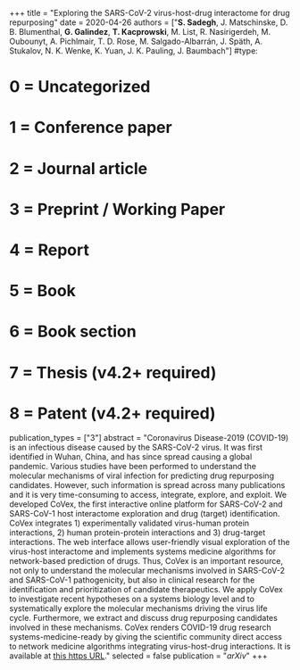 +++
title = "Exploring the SARS-CoV-2 virus-host-drug interactome for drug repurposing"
date = 2020-04-26
authors = ["**S. Sadegh**, J. Matschinske, D. B. Blumenthal, **G. Galindez**, **T. Kacprowski**, M. List, R. Nasirigerdeh, M. Oubounyt, A. Pichlmair, T. D. Rose, M. Salgado-Albarrán, J. Späth, A. Stukalov, N. K. Wenke, K. Yuan, J. K. Pauling, J. Baumbach"]
#type:
#    0 = Uncategorized
#    1 = Conference paper
#    2 = Journal article
#    3 = Preprint / Working Paper
#    4 = Report
#    5 = Book
#    6 = Book section
#    7 = Thesis (v4.2+ required)
#    8 = Patent (v4.2+ required)
publication_types = ["3"]
abstract = "Coronavirus Disease-2019 (COVID-19) is an infectious disease caused by the SARS-CoV-2 virus. It was first identified in Wuhan, China, and has since spread causing a global pandemic. Various studies have been performed to understand the molecular mechanisms of viral infection for predicting drug repurposing candidates. However, such information is spread across many publications and it is very time-consuming to access, integrate, explore, and exploit. We developed CoVex, the first interactive online platform for SARS-CoV-2 and SARS-CoV-1 host interactome exploration and drug (target) identification. CoVex integrates 1) experimentally validated virus-human protein interactions, 2) human protein-protein interactions and 3) drug-target interactions. The web interface allows user-friendly visual exploration of the virus-host interactome and implements systems medicine algorithms for network-based prediction of drugs. Thus, CoVex is an important resource, not only to understand the molecular mechanisms involved in SARS-CoV-2 and SARS-CoV-1 pathogenicity, but also in clinical research for the identification and prioritization of candidate therapeutics. We apply CoVex to investigate recent hypotheses on a systems biology level and to systematically explore the molecular mechanisms driving the virus life cycle. Furthermore, we extract and discuss drug repurposing candidates involved in these mechanisms. CoVex renders COVID-19 drug research systems-medicine-ready by giving the scientific community direct access to network medicine algorithms integrating virus-host-drug interactions. It is available at [this https URL](https://exbio.wzw.tum.de/covex/)."
selected = false
publication = "*arXiv*"
+++

